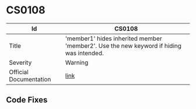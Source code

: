 # CS0108

| Id                     | CS0108                                                                                            |
| ---------------------- | ------------------------------------------------------------------------------------------------- |
| Title                  | 'member1' hides inherited member 'member2'\. Use the new keyword if hiding was intended\.         |
| Severity               | Warning                                                                                           |
| Official Documentation | [link](http://docs.microsoft.com/en-us/dotnet/csharp/language-reference/compiler-messages/cs0108) |

## Code Fixes


